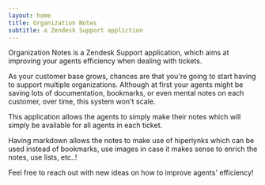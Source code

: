 ```yaml
---
layout: home
title: Organization Notes
subtitle: a Zendesk Support appliction
---
```


Organization Notes is a Zendesk Support application, which aims at improving your agents efficiency when dealing with tickets.

As your customer base grows, chances are that you're going to start having to support multiple organizations. Although at first your agents might be saving lots of documentation, bookmarks, or even mental notes on each customer, over time, this system won't scale. 

This application allows the agents to simply make their notes which will simply be available for all agents in each ticket. 

Having markdown allows the notes to make use of hiperlynks which can be used instead of bookmarks, use images in case it makes sense to enrich the notes, use lists, etc..! 

Feel free to reach out with new ideas on how to improve agents' efficiency!

